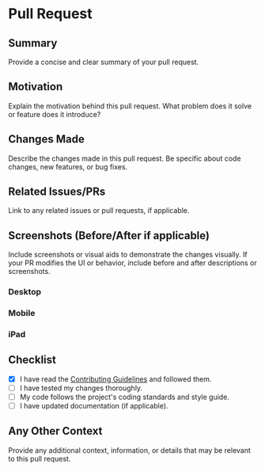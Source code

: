 # Pull Request

## Summary

Provide a concise and clear summary of your pull request.

## Motivation

Explain the motivation behind this pull request. What problem does it solve or feature does it introduce?

## Changes Made

Describe the changes made in this pull request. Be specific about code changes, new features, or bug fixes.

## Related Issues/PRs

Link to any related issues or pull requests, if applicable.

## Screenshots (Before/After if applicable)

Include screenshots or visual aids to demonstrate the changes visually. If your PR modifies the UI or behavior, include before and after descriptions or screenshots.

### Desktop

### Mobile

### iPad

## Checklist

- [x] I have read the [Contributing Guidelines](../../CONTRIBUTING.md) and followed them.
- [ ] I have tested my changes thoroughly.
- [ ] My code follows the project's coding standards and style guide.
- [ ] I have updated documentation (if applicable).

## Any Other Context

Provide any additional context, information, or details that may be relevant to this pull request.
